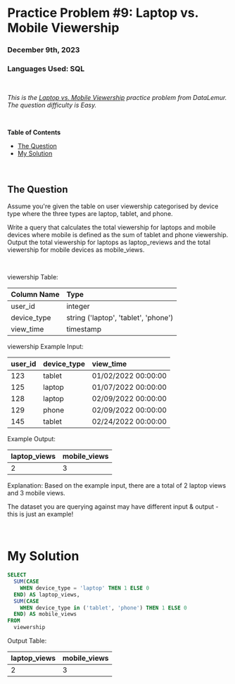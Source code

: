 # **Practice Problem #9: Laptop vs. Mobile Viewership**
### December 9th, 2023
### Languages Used: SQL

<br>

*This is the [Laptop vs. Mobile Viewership](https://datalemur.com/questions/laptop-mobile-viewership) practice problem from DataLemur. The question difficulty is Easy.*

<br>

**Table of Contents**

-   [The Question](#the-question)
-   [My Solution](#my-solution)
  
<br>

## The Question

Assume you're given the table on user viewership categorised by device type where the three types are laptop, tablet, and phone.

Write a query that calculates the total viewership for laptops and mobile devices where mobile is defined as the sum of tablet and phone viewership. Output the total viewership for laptops as laptop_reviews and the total viewership for mobile devices as mobile_views.

<br>

viewership Table:

| Column Name           | Type                                  | 
| :----------------     | :----------                           | 
| user_id               | integer                               | 
| device_type           | string ('laptop', 'tablet', 'phone')  | 
| view_time             | timestamp                             |


viewership Example Input:

| user_id      | device_type   | view_time             |                                                
| :------------| :----------   | :----------           |                                             
| 123	         | tablet        | 01/02/2022 00:00:00   |      
| 125	         | laptop        | 01/07/2022 00:00:00   |                     
| 128	         | laptop        | 02/09/2022 00:00:00   |              
| 129          | phone	       | 02/09/2022 00:00:00   | 
| 145          | tablet	       | 02/24/2022 00:00:00   | 


Example Output:

| laptop_views          | mobile_views         | 
| :----------------     | :----------          | 
| 2                     |   3                  | 

Explanation:
Based on the example input, there are a total of 2 laptop views and 3 mobile views.

The dataset you are querying against may have different input & output - this is just an example!

<br>

# My Solution

``` SQL
SELECT 
  SUM(CASE 
    WHEN device_type = 'laptop' THEN 1 ELSE 0
  END) AS laptop_views,
  SUM(CASE 
    WHEN device_type in ('tablet', 'phone') THEN 1 ELSE 0 
  END) AS mobile_views
FROM 
  viewership
```

Output Table:

| laptop_views          | mobile_views         | 
| :----------------     | :----------          | 
| 2                     |   3                  | 
